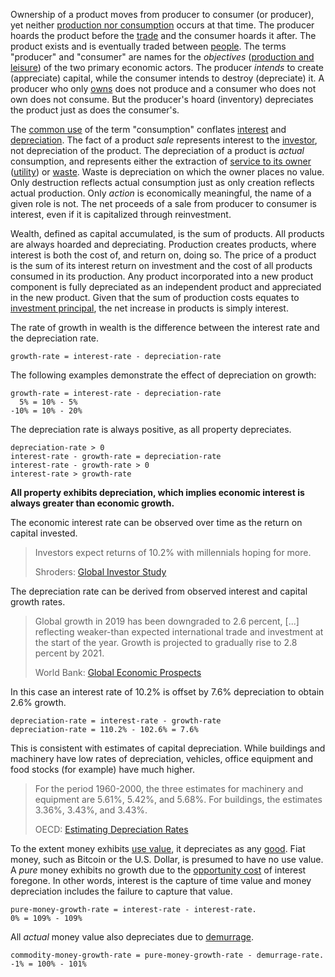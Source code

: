 Ownership of a product moves from producer to consumer (or producer), yet neither [production nor consumption](Production-and-Consumption) occurs at that time. The producer hoards the product before the [trade](Glossary#trade) and the consumer hoards it after. The product exists and is eventually traded between [people](Glossary#person). The terms "producer" and "consumer" are names for the *objectives* ([production and leisure](https://mises.org/library/man-economy-and-state-power-and-market/html/p/926)) of the two primary economic actors. The producer *intends* to create (appreciate) capital, while the consumer intends to destroy (depreciate) it. A producer who only [owns](Glossary#owner) does not produce and a consumer who does not own does not consume. But the producer's hoard (inventory) depreciates the product just as does the consumer's. 

The [common use](https://en.wikipedia.org/wiki/Consumption_(economics)) of the term "consumption" conflates [interest](https://en.wikipedia.org/wiki/Interest#Economics) and [depreciation](https://en.wikipedia.org/wiki/Depreciation_(economics)). The fact of a product *sale* represents interest to the [investor](Glossary#lend), not depreciation of the product. The depreciation of a product is *actual* consumption, and represents either the extraction of [service to its owner](https://mises.org/library/man-economy-and-state-power-and-market/html/p/974) ([utility](Glossary#utility)) or [waste](https://en.wikipedia.org/wiki/Waste). Waste is depreciation on which the owner places no value. Only destruction reflects actual consumption just as only creation reflects actual production. Only *action* is economically meaningful, the name of a given role is not. The net proceeds of a sale from producer to consumer is interest, even if it is capitalized through reinvestment.

Wealth, defined as capital accumulated, is the sum of products. All products are always hoarded and depreciating. Production creates products, where interest is both the cost of, and return on, doing so. The price of a product is the sum of its interest return on investment and the cost of all products consumed in its production. Any product incorporated into a new product component is fully depreciated as an independent product and appreciated in the new product. Given that the sum of production costs equates to [investment principal](https://en.wikipedia.org/wiki/Bond_(finance)#Principal), the net increase in products is simply interest.

The rate of growth in wealth is the difference between the interest rate and the depreciation rate.
```
growth-rate = interest-rate - depreciation-rate
```
The following examples demonstrate the effect of depreciation on growth:
```
growth-rate = interest-rate - depreciation-rate
  5% = 10% - 5%
-10% = 10% - 20%
```
The depreciation rate is always positive, as all property depreciates.
```
depreciation-rate > 0
interest-rate - growth-rate = depreciation-rate
interest-rate - growth-rate > 0
interest-rate > growth-rate
```
**All property exhibits depreciation, which implies economic interest is always greater than economic growth.**

The economic interest rate can be observed over time as the return on capital invested.

> Investors expect returns of 10.2% with millennials hoping for more.
>
> Shroders: [Global Investor Study](https://www.schroders.com/en/insights/global-investor-study/investors-expect-returns-of-10.2-with-millennials-hoping-for-more)

The depreciation rate can be derived from observed interest and capital growth rates.

> Global growth in 2019 has been downgraded to 2.6 percent, [...] reflecting weaker-than expected international trade and investment at the start of the year. Growth is projected to gradually rise to 2.8 percent by 2021.
>
> World Bank: [Global Economic Prospects](https://www.worldbank.org/en/publication/global-economic-prospects)

In this case an interest rate of 10.2% is offset by 7.6% depreciation to obtain 2.6% growth.
```
depreciation-rate = interest-rate - growth-rate 
depreciation-rate = 110.2% - 102.6% = 7.6%
```
This is consistent with estimates of capital depreciation. While buildings and machinery have low rates of depreciation, vehicles, office equipment and food stocks (for example) have much higher.

> For the period 1960-2000, the three estimates for machinery and equipment are 5.61%, 5.42%, and 5.68%. For buildings, the estimates 3.36%, 3.43%, and 3.43%.
> 
> OECD: [Estimating Depreciation Rates](https://www.oecd.org/sdd/productivity-stats/35409605.pdf)

To the extent money exhibits [use value](https://en.wikipedia.org/wiki/Use_value), it depreciates as any [good](https://en.wikipedia.org/wiki/Goods). Fiat money, such as Bitcoin or the U.S. Dollar, is presumed to have no use value. A *pure* money exhibits no growth due to the [opportunity cost](https://en.wikipedia.org/wiki/Opportunity_cost) of interest foregone. In other words, interest is the capture of time value and money depreciation includes the failure to capture that value.
```
pure-money-growth-rate = interest-rate - interest-rate.
0% = 109% - 109%
```
All *actual* money value also depreciates due to [demurrage](https://en.wikipedia.org/wiki/Demurrage_(currency)).
```
commodity-money-growth-rate = pure-money-growth-rate - demurrage-rate.
-1% = 100% - 101%
```